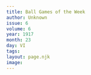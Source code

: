 ```yaml
---
title: Ball Games of the Week
author: Unknown
issue: 6
volume: 6
year: 1917
month: 23
day: VI
tags:
layout: page.njk
image:
---
```





